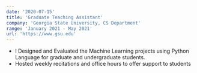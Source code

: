 ```yaml
---
date: '2020-07-15'
title: 'Graduate Teaching Assistant'
company: 'Georgia State University, CS Department'
range: 'January 2021 - May 2021'
url: 'https://www.gsu.edu'
---
```


- I Designed and Evaluated the Machine Learning projects using Python Language for graduate and undergraduate students. 
- Hosted weekly recitations and office hours to offer support to students
